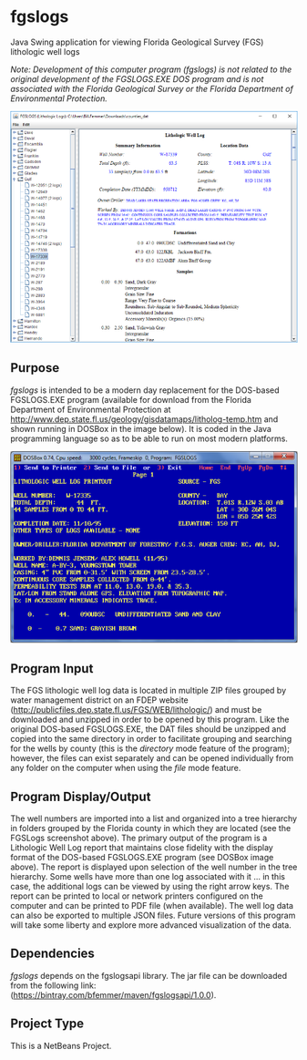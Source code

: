 # fgslogs
Java Swing application for viewing Florida Geological Survey (FGS) lithologic well logs

*Note: Development of this computer program (fgslogs) is not related to the original development of the FGSLOGS.EXE DOS program and is not associated with the Florida Geological Survey or the Florida Department of Environmental Protection.*

![ScreenShot](fgslogs_screenshot.png)

## Purpose

*fgslogs* is intended to be a modern day replacement for the DOS-based FGSLOGS.EXE program (available for download from the Florida Department of Environmental Protection at http://www.dep.state.fl.us/geology/gisdatamaps/litholog-temp.htm and shown running in DOSBox in the image below). It is coded in the Java programming language so as to be able to run on most modern platforms.

![ScreenShot](fgslogs_dos.png)

## Program Input

The FGS lithologic well log data is located in multiple ZIP files grouped by water management district on an FDEP website (http://publicfiles.dep.state.fl.us/FGS/WEB/lithologic/) and must be downloaded and unzipped in order to be opened by this program. Like the original DOS-based FGSLOGS.EXE, the DAT files should be unzipped and copied into the same directory in order to facilitate grouping and searching for the wells by county (this is the *directory* mode feature of the program); however, the files can exist separately and can be opened individually from any folder on the computer when using the *file* mode feature.

## Program Display/Output

The well numbers are imported into a list and organized into a tree hierarchy in folders grouped by the Florida county in which they are located (see the FGSLogs screenshot above). The primary output of the program is a Lithologic Well Log report that maintains close fidelity with the display format of the DOS-based FGSLOGS.EXE program (see DOSBox image above). The report is displayed upon selection of the well number in the tree hierarchy. Some wells have more than one log associated with it ... in this case, the additional logs can be viewed by using the right arrow keys. The report can be printed to local or network printers configured on the computer and can be printed to PDF file (when available). The well log data can also be exported to multiple JSON files. Future versions of this program will take some liberty and explore more advanced visualization of the data.

## Dependencies

*fgslogs* depends on the fgslogsapi library. The jar file can be downloaded from the following link: (https://bintray.com/bfemmer/maven/fgslogsapi/1.0.0).

## Project Type

This is a NetBeans Project.
